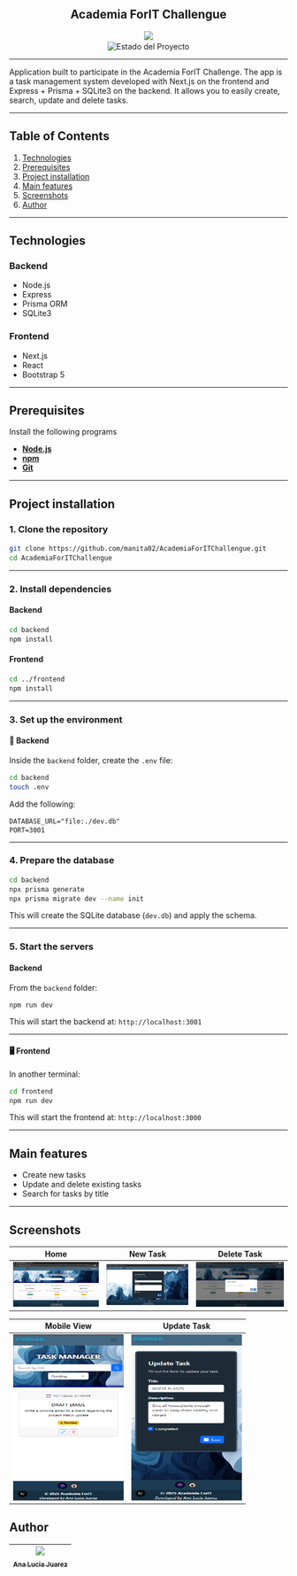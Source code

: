<section align="center">
    <h1 align="center">Academia ForIT  Challengue</h1>
    <img src="https://encrypted-tbn0.gstatic.com/images?q=tbn:ANd9GcRO-1kQsrR-9Ao2Fw2IzJM4y0RFjje5O6XtTH2gTNsKT_97H9ZMSUny7Ft596W2NjODNZ8&usqp=CAU">
   <section align="center">
        <img src="https://img.shields.io/badge/STATE-FINISHED-green" alt="Estado del Proyecto">
   </section>
</section>

--- 

Application built to participate in the Academia ForIT Challenge. The app is a task management system developed with Next.js on the frontend and Express + Prisma + SQLite3 on the backend. It allows you to easily create, search, update and delete tasks.

---

## Table of Contents

1. [Technologies](#requirements)
2. [Prerequisites](#prerequisites)
3. [Project installation](#project-installation)
4. [Main features](#main-features)
5. [Screenshots](#screenshots)
6. [Author](#author)

---

## Technologies

### Backend
- Node.js
- Express
- Prisma ORM
- SQLite3

### Frontend
- Next.js
- React
- Bootstrap 5

---

## Prerequisites

Install the following programs

- **[Node.js](https://nodejs.org/en/)**
- **[npm](https://www.npmjs.com/)**
- **[Git](https://git-scm.com/)**

---

## Project installation

### 1. Clone the repository

```bash
git clone https://github.com/manita02/AcademiaForITChallengue.git
cd AcademiaForITChallengue
```

---

### 2. Install dependencies

#### Backend

```bash
cd backend
npm install
```

#### Frontend

```bash
cd ../frontend
npm install
```

---

### 3. Set up the environment

#### 📁 Backend

Inside the `backend` folder, create the `.env` file:

```bash
cd backend
touch .env
```

Add the following:

```env
DATABASE_URL="file:./dev.db"
PORT=3001
```

---

### 4. Prepare the database

```bash
cd backend
npx prisma generate
npx prisma migrate dev --name init
```

This will create the SQLite database (`dev.db`) and apply the schema.

---

### 5. Start the servers

#### Backend

From the `backend` folder:

```bash
npm run dev
```

This will start the backend at:
`http://localhost:3001`

---

#### 🖥️ Frontend

In another terminal:

```bash
cd frontend
npm run dev
```

This will start the frontend at: 
`http://localhost:3000`

---

## Main features

- Create new tasks
- Update and delete existing tasks
- Search for tasks by title

---

## Screenshots

| Home | New Task | Delete Task |
|:--:|:--:|:--:|
| <img src="./frontend/public/images/screenshots/pc-home.png" /> | <img src="./frontend/public/images/screenshots/pc-create-task.png" /> | <img src="./frontend/public/images/screenshots/pc-delete-task.png" /> |

| Mobile View| Update Task |
|:--:|:--:
| <img src="./frontend/public/images/screenshots/mobile-home.png" width="200" height="300"/> | <img src="./frontend/public/images/screenshots/mobile-update-task.png" width="200" height="300"/> |


## Author

| [<img src="https://i.pinimg.com/736x/3e/5e/c0/3e5ec0820386bba562d2b6ea59ef7e1b.jpg" width=115><br><sub>Ana Lucia Juarez</sub>](https://github.com/manita02) | 
| :---: |